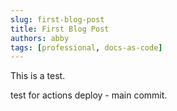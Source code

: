 ```yaml
---
slug: first-blog-post
title: First Blog Post
authors: abby
tags: [professional, docs-as-code]
---
```


This is a test.

test for actions deploy - main commit.
